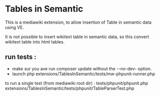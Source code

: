 # Tables in Semantic

This is a mediawiki extension, to allow insertion of Table in semantic data using VE.

It is not possible to insert wikitext table in semantic data, so this convert wikitext table into html tables.

## run tests :


* make sur you ave run composer update without the --no-dev- option.
* launch php extensions/TablesInSemantic/tests/mw-phpunit-runner.php 

to run a single test (from mediawiki root dir) : 
  tests/phpunit/phpunit.php extensions/TablesInSemantic/tests/phpunit/TableParserTest.php